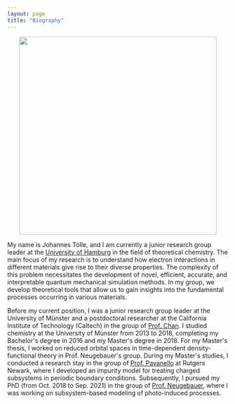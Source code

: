 ```yaml
---
layout: page
title: "Biography"
---
```



<p align="center">
<img src="https://buralin.github.io/johanneswebsite/Pictures/Research/ToelleLab.001.jpeg" width="450">
</p>

My name is Johannes Tölle, and I am currently a junior research group leader at the [University of Hamburg](https://www.chemie.uni-hamburg.de/institute/ac/arbeitsgruppen/herrmann/team/mitarbeiter/johannestoelle.html) in the field of theoretical chemistry.
The main focus of my research is to understand how electron interactions in different materials give rise to their diverse properties. The complexity of this problem necessitates the development of novel, efficient, accurate, and interpretable quantum mechanical simulation methods. In my group, we develop theoretical tools that allow us to gain insights into the fundamental processes occurring in various materials.

Before my current position, I was a junior research group leader at the University of Münster and a postdoctoral researcher at the California Institute of Technology (Caltech) in the group of [Prof. Chan](https://www.chan-lab.caltech.edu/). 
I studied chemistry at the University of Münster from 2013 to 2018, completing my Bachelor's degree in 2016 and my Master's degree in 2018. For my Master's thesis, I worked on reduced orbital spaces in time-dependent density-functional theory in Prof. Neugebauer's group.
During my Master's studies, I conducted a research stay in the group of [Prof. Pavanello](https://sites.rutgers.edu/prg) at Rutgers Newark, where I developed an impurity model for treating charged subsystems in periodic boundary conditions.
Subsequently, I pursued my PhD (from Oct. 2018 to Sep. 2021) in the group of [Prof. Neugebauer](https://www.uni-muenster.de/Chemie.oc/neugebauer/neugebauer.html), where I was working on subsystem-based modeling of photo-induced processes.
